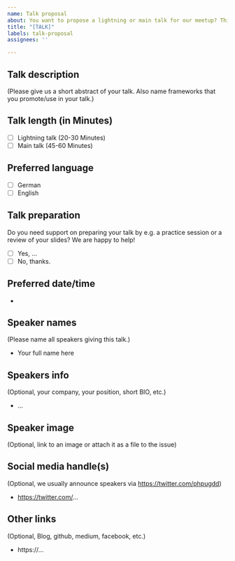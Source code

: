 ```yaml
---
name: Talk proposal
about: You want to propose a lightning or main talk for our meetup? This is for you!
title: "[TALK]"
labels: talk-proposal
assignees: ''

---
```


## Talk description

(Please give us a short abstract of your talk. Also name frameworks that you promote/use in your talk.)

## Talk length (in Minutes)

- [ ] Lightning talk (20-30 Minutes)
- [ ] Main talk (45-60 Minutes)

## Preferred language

- [ ] German
- [ ] English

## Talk preparation

Do you need support on preparing your talk by e.g. a practice session or a review of your slides? 
We are happy to help!

- [ ] Yes, ...
- [ ] No, thanks.

## Preferred date/time

- 

## Speaker names

(Please name all speakers giving this talk.)

- Your full name here

## Speakers info

(Optional, your company, your position, short BIO, etc.)

- ...

## Speaker image

(Optional, link to an image or attach it as a file to the issue)

## Social media handle(s)

(Optional, we usually announce speakers via https://twitter.com/phpugdd)

- https://twitter.com/...

## Other links

(Optional, Blog, github, medium, facebook, etc.)

- https://...

